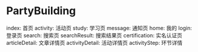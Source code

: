 # PartyBuilding

index: 首页
activity: 活动页
study: 学习页
message: 通知页
home: 我的
login: 登录页
search: 搜索页
searchResult: 搜索结果页
certification: 实名认证页
articleDetail: 文章详情页
activityDetail: 活动详情页
activityStep: 环节详情